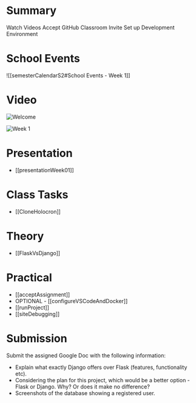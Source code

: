 
# Summary
Watch Videos
Accept GitHub Classroom Invite
Set up Development Environment

# School Events

![[semesterCalendarS2#School Events - Week 1]] 

# Video

![Welcome](https://youtu.be/BNpE9kGOL3o)

![Week 1](https://youtu.be/E22avFJkxR4)

# Presentation
- [[presentationWeek01]]
# Class Tasks
- [[CloneHolocron]]

# Theory
- [[FlaskVsDjango]]

# Practical
- [[acceptAssignment]]
- OPTIONAL - [[configureVSCodeAndDocker]]
- [[runProject]]
- [[siteDebugging]]

# Submission
Submit the assigned Google Doc with the following information:
- Explain what exactly Django offers over Flask (features, functionality etc).
- Considering the plan for this project, which would be a better option - Flask or Django. Why? Or does it make no difference?
- Screenshots of the database showing a registered user.